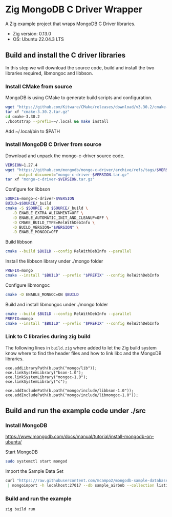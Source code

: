 # Zig MongoDB C Driver Wrapper

A Zig example project that wraps MongoDB C Driver libraries.

- Zig version: 0.13.0
- OS: Ubuntu 22.04.3 LTS

## Build and install the C driver libraries

In this step we will download the source code, build and install the two libraries required, libmongoc and libbson.

### Install CMake from source

MongoDB is using CMake to generate build scripts and configuration.

```sh
wget "https://github.com/Kitware/CMake/releases/download/v3.30.2/cmake-3.30.2.tar.gz"
tar xf "cmake-3.30.2.tar.gz"
cd cmake-3.30.2
./bootstrap --prefix=~/.local && make install
```

Add ~/.local/bin to $PATH

### Install MongoDB C Driver from source

Download and unpack the mongo-c-driver source code.

```sh
VERSION=1.27.4
wget "https://github.com/mongodb/mongo-c-driver/archive/refs/tags/$VERSION.tar.gz" \
    --output-document="mongo-c-driver-$VERSION.tar.gz"
tar xf "mongo-c-driver-$VERSION.tar.gz"
```

Configure for libbson

```sh
SOURCE=mongo-c-driver-$VERSION
BUILD=$SOURCE/_build
cmake -S $SOURCE -B $SOURCE/_build \
   -D ENABLE_EXTRA_ALIGNMENT=OFF \
   -D ENABLE_AUTOMATIC_INIT_AND_CLEANUP=OFF \
   -D CMAKE_BUILD_TYPE=RelWithDebInfo \
   -D BUILD_VERSION="$VERSION" \
   -D ENABLE_MONGOC=OFF
```

Build libbson

```sh
cmake --build $BUILD --config RelWithDebInfo --parallel
```

Install the libbson library under ./mongo folder

```sh
PREFIX=mongo
cmake --install "$BUILD" --prefix "$PREFIX" --config RelWithDebInfo
```

Configure libmongoc

```sh
cmake -D ENABLE_MONGOC=ON $BUILD
```

Build and install libmongoc under ./mongo folder

```sh
cmake --build $BUILD --config RelWithDebInfo --parallel
PREFIX=mongo
cmake --install "$BUILD" --prefix "$PREFIX" --config RelWithDebInfo
```

### Link to C libraries during zig build

The following lines in `build.zig` where added to let the Zig build system know where to find the header files and how to link libc and the MongoDB libraries.

```zig
exe.addLibraryPath(b.path("mongo/lib"));
exe.linkSystemLibrary("bson-1.0");
exe.linkSystemLibrary("mongoc-1.0");
exe.linkSystemLibrary("c");

exe.addIncludePath(b.path("mongo/include/libbson-1.0"));
exe.addIncludePath(b.path("mongo/include/libmongoc-1.0"));
```

## Build and run the example code under ./src

### Install MongoDB

https://www.mongodb.com/docs/manual/tutorial/install-mongodb-on-ubuntu/

Start MongoDB

```sh
sudo systemctl start mongod
```

Import the Sample Data Set

```sh
curl "https://raw.githubusercontent.com/mcampo2/mongodb-sample-databases/master/sample_airbnb/listingsAndReviews.json" \
 | mongoimport -h localhost:27017 --db sample_airbnb --collection listings
```

### Build and run the example

```sh
zig build run
```
